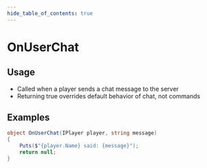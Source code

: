 ```yaml
---
hide_table_of_contents: true
---
```


# OnUserChat

## Usage

* Called when a player sends a chat message to the server
* Returning true overrides default behavior of chat, not commands

## Examples

```csharp title=""
object OnUserChat(IPlayer player, string message)
{
    Puts($"{player.Name} said: {message}");
    return null;
}
```
